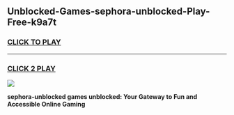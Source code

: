 
## Unblocked-Games-sephora-unblocked-Play-Free-k9a7t
<h3>
<a href="https://premium76.site?title=sephora-unblocked&ref=10A">CLICK TO PLAY</a></h3>
<hr>

<h3>
<a href="https://premium76.site?title=sephora-unblocked&ref=10A">CLICK 2 PLAY</a>
  
</h3>

<a href="https://premium76.site?title=sephora-unblocked&ref=10A"><img src="https://clearcache.store/games.png"></a>


**sephora-unblocked games unblocked: Your Gateway to Fun and Accessible Online Gaming**
